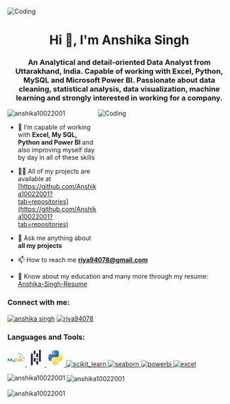 <img align="center" alt="Coding" width="900" height="300" src="https://i.pinimg.com/originals/cf/94/7b/cf947b46283c10c47e3d5d945afb7053.gif">
<h1 align="center">Hi 👋, I'm Anshika Singh</h1>
<h3 align="center"> An Analytical and detail-oriented Data Analyst from Uttarakhand, India. Capable of working with Excel, Python, MySQL and Microsoft Power BI. Passionate about data cleaning, 
statistical analysis, data visualization, machine learning and strongly interested in working for a company.</h3>
<img align="right" alt="Coding" width="300"  height="300" src="https://camo.githubusercontent.com/691cdc5f9c4dc0e88650b97d480af9237d9422963bd1184f95e00087d3aa8bbd/68747470733a2f2f692e696d6775722e636f6d2f72486c456444712e676966">

<p align="left"> <img src="https://komarev.com/ghpvc/?username=anshika10022001&label=Profile%20views&color=0e75b6&style=flat" alt="anshika10022001" /> </p>

- 🌱 I’m capable of working with **Excel, My SQL, Python and Power BI** and also improving myself day by day in all of these skills

- 👨‍💻 All of my projects are available at [https://github.com/Anshika10022001?tab=repositories](https://github.com/Anshika10022001?tab=repositories)

- 💬 Ask me anything about **all my projects**

- 📫 How to reach me **riya94078@gmail.com**

- 📄 Know about my education and many more through my resume: [Anshika-Singh-Resume](https://drive.google.com/file/d/1xJGgtW7LVLrhwGuxoeubxWQn4VofFezt/view?usp=drive_link)

<h3 align="left">Connect with me:</h3>
<p align="left">
<a href="https://www.linkedin.com/in/anshika-singh-ab5595226/" target="blank"><img align="center" src="https://raw.githubusercontent.com/rahuldkjain/github-profile-readme-generator/master/src/images/icons/Social/linked-in-alt.svg" alt="anshika singh" height="30" width="40" /></a>
<a href="https://www.hackerrank.com/riya94078" target="blank"><img align="center" src="https://raw.githubusercontent.com/rahuldkjain/github-profile-readme-generator/master/src/images/icons/Social/hackerrank.svg" alt="riya94078" height="30" width="40" /></a>
</p>

<h3 align="left">Languages and Tools:</h3>
<p align="left">
  <a href="https://www.mysql.com/" target="_blank" rel="noreferrer"> <img src="https://raw.githubusercontent.com/devicons/devicon/master/icons/mysql/mysql-original-wordmark.svg" alt="mysql" width="40" height="40"/> </a> 
  <a href="https://pandas.pydata.org/" target="_blank" rel="noreferrer"> <img src="https://raw.githubusercontent.com/devicons/devicon/2ae2a900d2f041da66e950e4d48052658d850630/icons/pandas/pandas-original.svg" alt="pandas" width="40" height="40"/> </a> 
  <a href="https://www.python.org" target="_blank" rel="noreferrer"> <img src="https://raw.githubusercontent.com/devicons/devicon/master/icons/python/python-original.svg" alt="python" width="40" height="40"/> </a> 
  <a href="https://scikit-learn.org/" target="_blank" rel="noreferrer"> <img src="https://upload.wikimedia.org/wikipedia/commons/0/05/Scikit_learn_logo_small.svg" alt="scikit_learn" width="40" height="40"/> </a> 
  <a href="https://seaborn.pydata.org/" target="_blank" rel="noreferrer"> <img src="https://seaborn.pydata.org/_images/logo-mark-lightbg.svg" alt="seaborn" width="40" height="40"/> </a> 
  <a href="https://learn.microsoft.com/en-us/power-bi/" target="_blank" rel="noreferrer"> <img src="https://upload.wikimedia.org/wikipedia/commons/c/cf/New_Power_BI_Logo.svg" alt="powerbi" width="40" height="40"/> </a>
<a href="https://support.microsoft.com/en-us/excel" target="_blank" rel="noreferrer"> <img src="https://upload.wikimedia.org/wikipedia/commons/3/34/Microsoft_Office_Excel_%282019%E2%80%93present%29.svg" alt="excel" width="40" height="40"/> </a>
</p>

<p><img align="left" src="https://github-readme-stats.vercel.app/api/top-langs?username=anshika10022001&show_icons=true&locale=en&layout=compact" alt="anshika10022001" /></p>

<p>&nbsp;<img align="center" src="https://github-readme-stats.vercel.app/api?username=anshika10022001&show_icons=true&locale=en" alt="anshika10022001" /></p>

<p><img align="center" src="https://github-readme-streak-stats.herokuapp.com/?user=anshika10022001&" alt="anshika10022001" /></p>
